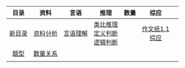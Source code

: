 <!DOCTYPE html>
<html>
<head>
    <title>Markdown目录生成器</title>
     <link rel="stylesheet" type="text/css" href="style.css">
</head>
<body>
</body>
</html>

<center>

|      目录       |       资料        |       言语        |                          推理                           | 数量  |                 综应                 |     |
| :-----------: | :-------------: | :-------------: | :---------------------------------------------------: | :-: | :--------------------------------: | --- |
| [新目录](新目录.md) | [资料分析](资料分析.md) | [言语理解](言语理解.md) | [类比推理](类比推理.md)<br>[定义判断](定义判断.md)<br>[逻辑判断](逻辑判断.md) |     | [作文纸1.1](作文纸1.1.md)<br>[综应](综应.md) |     |
|  [题型](题型.md)  |      [数量关系](数量关系.md)           |                 |                                                       |     |                                    |     |
|               |                 |                 |                                                       |     |                                    |     |


</center>